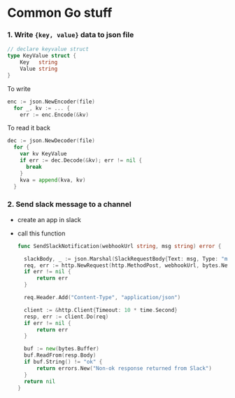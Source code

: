 # Common Go stuff

### 1. Write `{key, value}` data to json file



```go
// declare keyvalue struct
type KeyValue struct {
	Key   string
	Value string
}
```



To write

```go
enc := json.NewEncoder(file)
  for _, kv := ... {
    err := enc.Encode(&kv)
```



  To read it back

```go
dec := json.NewDecoder(file)
  for {
    var kv KeyValue
    if err := dec.Decode(&kv); err != nil {
      break
    }
    kva = append(kva, kv)
  }


```



### 2. Send slack message to a channel



- create an app in slack

- call this function

  ```go
  func SendSlackNotification(webhookUrl string, msg string) error {
  
  	slackBody, _ := json.Marshal(SlackRequestBody{Text: msg, Type: "mrkdwn"})
  	req, err := http.NewRequest(http.MethodPost, webhookUrl, bytes.NewBuffer(slackBody))
  	if err != nil {
  		return err
  	}
  
  	req.Header.Add("Content-Type", "application/json")
  
  	client := &http.Client{Timeout: 10 * time.Second}
  	resp, err := client.Do(req)
  	if err != nil {
  		return err
  	}
  
  	buf := new(bytes.Buffer)
  	buf.ReadFrom(resp.Body)
  	if buf.String() != "ok" {
  		return errors.New("Non-ok response returned from Slack")
  	}
  	return nil
  }
  
  ```

  

  

